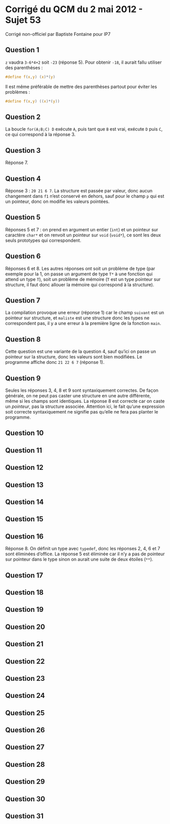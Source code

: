 # Corrigé du QCM du 2 mai 2012 - Sujet 53

Corrigé non-officiel par Baptiste Fontaine pour IP7

## Question 1

`z` vaudra `3-6*4+2` soit `-23` (réponse 5). Pour obtenir `-18`, il aurait
fallu utiliser des parenthèses :

```c
#define f(x,y) (x)*(y)
```

Il est même préférable de mettre des parenthèses partout pour éviter les
problèmes :

```c
#define f(x,y) ((x)*(y))
```

## Question 2

La boucle `for(A;B;C) D` exécute `A`, puis tant que `B` est vrai, exécute `D`
puis `C`, ce qui correspond à la réponse 3.


## Question 3

Réponse 7.


## Question 4

Réponse 3 : `20 21 6 7`. La structure est passée par valeur, donc aucun
changement dans `f1` n’est conservé en dehors, sauf pour le champ `p` qui est
un pointeur, donc on modifie les valeurs pointées.


## Question 5

Réponses 5 et 7 : on prend en argument un entier (`int`) et un pointeur sur
caractère `char*` et on renvoit un pointeur sur `void` (`void*`), ce sont les
deux seuls prototypes qui correspondent.


## Question 6

Réponses 6 et 8. Les autres réponses ont soit un problème de type (par exemple
pour la 1, on passe un argument de type `T*` à une fonction qui attend un type
`T`), soit un problème de mémoire (`T` est un type pointeur sur structure, il
faut donc allouer la mémoire qui correspond à la structure).


## Question 7

La compilation provoque une erreur (réponse 1) car le champ `suivant` est un
pointeur sur structure, et `maliste` est une structure donc les types ne
correspondent pas, il y a une erreur à la première ligne de la fonction `main`.


## Question 8

Cette question est une variante de la question 4, sauf qu’ici on passe un
pointeur sur la structure, donc les valeurs sont bien modifiées. Le programme
affiche donc `21 22 6 7` (réponse 1).

## Question 9

Seules les réponses 3, 4, 8 et 9 sont syntaxiquement correctes. De façon
générale, on ne peut pas caster une structure en une autre différente, même si
les champs sont identiques. La réponse 8 est correcte car on caste un
*pointeur*, pas la structure associée. Attention ici, le fait qu’une expression
soit correcte syntaxiquement ne signifie pas qu’elle ne fera pas planter le
programme.


## Question 10
## Question 11
## Question 12
## Question 13
## Question 14
## Question 15
## Question 16

Réponse 8. On définit un type avec `typedef`, donc les réponses 2, 4, 6 et 7
sont éliminées d’office. La réponse 5 est éliminée car il n’y a pas de pointeur
sur pointeur dans le type sinon on aurait une suite de deux étoiles (`**`).

## Question 17
## Question 18
## Question 19
## Question 20
## Question 21
## Question 22
## Question 23
## Question 24
## Question 25
## Question 26
## Question 27
## Question 28
## Question 29
## Question 30
## Question 31

